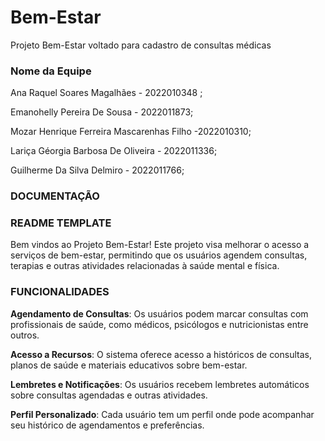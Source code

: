 # Bem-Estar
Projeto Bem-Estar voltado para cadastro de consultas médicas

### Nome da Equipe
Ana Raquel Soares Magalhães - 2022010348 ;

Emanohelly Pereira De Sousa - 2022011873;

Mozar Henrique Ferreira Mascarenhas Filho -2022010310;

Lariça Géorgia Barbosa De Oliveira - 2022011336;

Guilherme Da Silva Delmiro - 2022011766;

### DOCUMENTAÇÃO
### README TEMPLATE

Bem vindos ao Projeto Bem-Estar! 
Este projeto visa melhorar o acesso a serviços de bem-estar, permitindo que os usuários agendem consultas, terapias e outras atividades relacionadas à saúde mental e física.

### FUNCIONALIDADES

**Agendamento de Consultas**: Os usuários podem marcar consultas com profissionais de saúde, como médicos, psicólogos e nutricionistas entre outros.

**Acesso a Recursos**: O sistema oferece acesso a históricos de consultas, planos de saúde e materiais educativos sobre bem-estar.

**Lembretes e Notificações**: Os usuários recebem lembretes automáticos sobre consultas agendadas e outras atividades.

**Perfil Personalizado**: Cada usuário tem um perfil onde pode acompanhar seu histórico de agendamentos e preferências.



